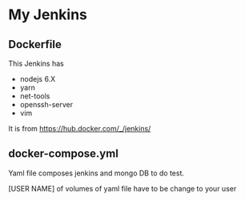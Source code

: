 # My Jenkins

## Dockerfile
This Jenkins has  

- nodejs 6.X  
- yarn  
- net-tools  
- openssh-server  
- vim

It is from https://hub.docker.com/_/jenkins/

## docker-compose.yml
Yaml file composes jenkins and mongo DB to do test.

[USER NAME] of volumes of yaml file have to be change to your user